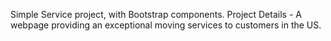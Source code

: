 Simple Service project, with Bootstrap components.
Project Details - A webpage providing an exceptional moving services to customers in the US.
